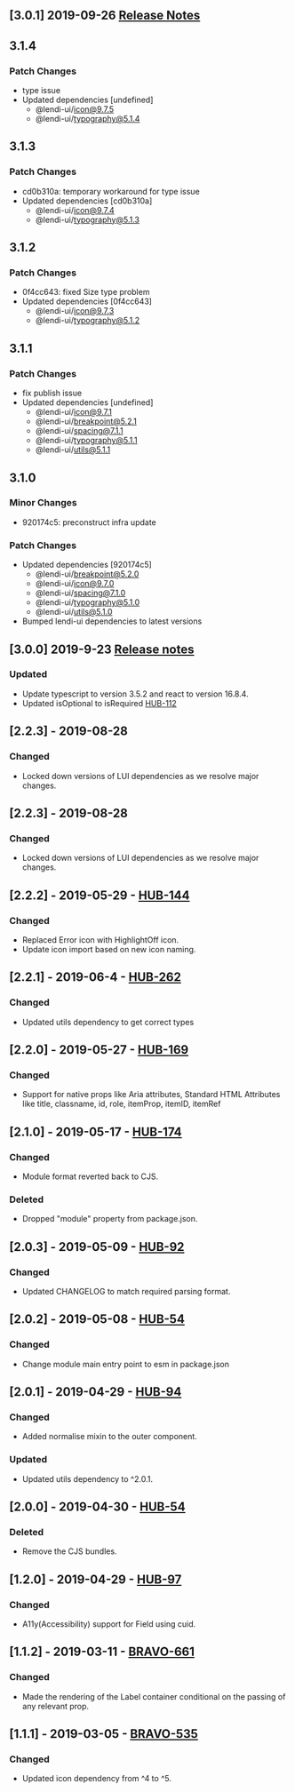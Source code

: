 ## [3.0.1] 2019-09-26 [Release Notes](https://creditandfinance.atlassian.net/wiki/spaces/HUB/pages/803930391/Upcoming+Major+Changes)

## 3.1.4

### Patch Changes

- type issue
- Updated dependencies [undefined]
  - @lendi-ui/icon@9.7.5
  - @lendi-ui/typography@5.1.4

## 3.1.3

### Patch Changes

- cd0b310a: temporary workaround for type issue
- Updated dependencies [cd0b310a]
  - @lendi-ui/icon@9.7.4
  - @lendi-ui/typography@5.1.3

## 3.1.2

### Patch Changes

- 0f4cc643: fixed Size type problem
- Updated dependencies [0f4cc643]
  - @lendi-ui/icon@9.7.3
  - @lendi-ui/typography@5.1.2

## 3.1.1

### Patch Changes

- fix publish issue
- Updated dependencies [undefined]
  - @lendi-ui/icon@9.7.1
  - @lendi-ui/breakpoint@5.2.1
  - @lendi-ui/spacing@7.1.1
  - @lendi-ui/typography@5.1.1
  - @lendi-ui/utils@5.1.1

## 3.1.0

### Minor Changes

- 920174c5: preconstruct infra update

### Patch Changes

- Updated dependencies [920174c5]
  - @lendi-ui/breakpoint@5.2.0
  - @lendi-ui/icon@9.7.0
  - @lendi-ui/spacing@7.1.0
  - @lendi-ui/typography@5.1.0
  - @lendi-ui/utils@5.1.0
- Bumped lendi-ui dependencies to latest versions

## [3.0.0] 2019-9-23 [Release notes](https://creditandfinance.atlassian.net/wiki/spaces/HUB/pages/803930391/Upcoming+Major+Changes)

### Updated

- Update typescript to version 3.5.2 and react to version 16.8.4.
- Updated isOptional to isRequired [HUB-112](https://creditandfinance.atlassian.net/browse/HUB-112)

## [2.2.3] - 2019-08-28

### Changed

- Locked down versions of LUI dependencies as we resolve major changes.

## [2.2.3] - 2019-08-28

### Changed

- Locked down versions of LUI dependencies as we resolve major changes.

## [2.2.2] - 2019-05-29 - [HUB-144](https://creditandfinance.atlassian.net/browse/HUB-144)

### Changed

- Replaced Error icon with HighlightOff icon.
- Update icon import based on new icon naming.

## [2.2.1] - 2019-06-4 - [HUB-262](https://creditandfinance.atlassian.net/browse/HUB-262)

### Changed

- Updated utils dependency to get correct types

## [2.2.0] - 2019-05-27 - [HUB-169](https://creditandfinance.atlassian.net/browse/HUB-169)

### Changed

- Support for native props like Aria attributes, Standard HTML Attributes like title, classname, id, role, itemProp, itemID, itemRef

## [2.1.0] - 2019-05-17 - [HUB-174](https://creditandfinance.atlassian.net/browse/HUB-174)

### Changed

- Module format reverted back to CJS.

### Deleted

- Dropped "module" property from package.json.

## [2.0.3] - 2019-05-09 - [HUB-92](https://creditandfinance.atlassian.net/browse/HUB-92)

### Changed

- Updated CHANGELOG to match required parsing format.

## [2.0.2] - 2019-05-08 - [HUB-54](https://creditandfinance.atlassian.net/browse/HUB-54)

### Changed

- Change module main entry point to esm in package.json

## [2.0.1] - 2019-04-29 - [HUB-94](https://creditandfinance.atlassian.net/browse/HUB-94)

### Changed

- Added normalise mixin to the outer component.

### Updated

- Updated utils dependency to ^2.0.1.

## [2.0.0] - 2019-04-30 - [HUB-54](https://creditandfinance.atlassian.net/browse/HUB-54)

### Deleted

- Remove the CJS bundles.

## [1.2.0] - 2019-04-29 - [HUB-97](https://creditandfinance.atlassian.net/browse/HUB-97)

### Changed

- A11y(Accessibility) support for Field using cuid.

## [1.1.2] - 2019-03-11 - [BRAVO-661](https://creditandfinance.atlassian.net/browse/BRAVO-661)

### Changed

- Made the rendering of the Label container conditional on the passing of any relevant prop.

## [1.1.1] - 2019-03-05 - [BRAVO-535](https://creditandfinance.atlassian.net/browse/BRAVO-535)

### Changed

- Updated icon dependency from ^4 to ^5.
